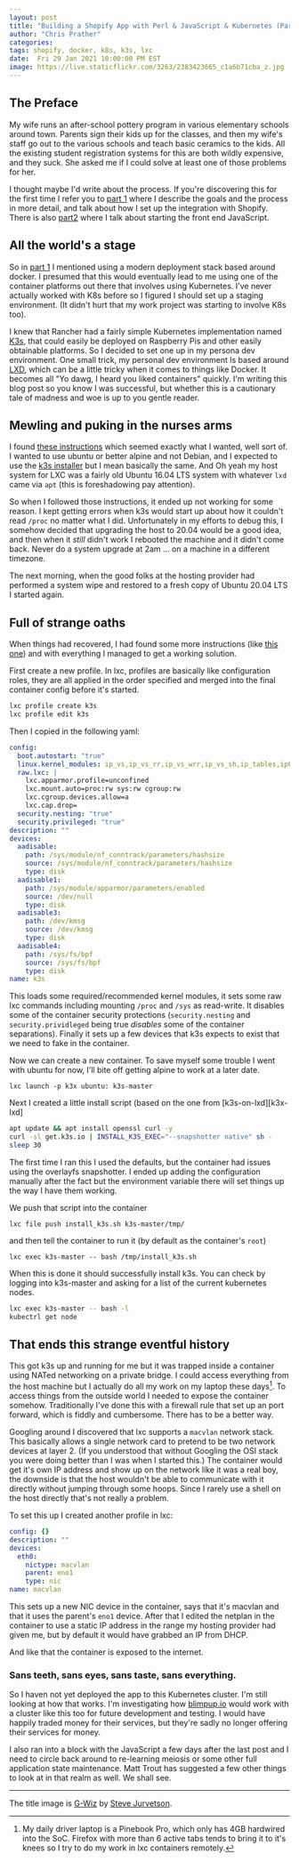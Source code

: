 ```yaml
---
layout: post
title: "Building a Shopify App with Perl & JavaScript & Kubernetes (Part 3a)"
author: "Chris Prather"
categories:
tags: shopify, docker, k8s, k3s, lxc
date:  Fri 29 Jan 2021 10:00:00 PM EST
image: https://live.staticflickr.com/3263/2383423665_c1a6b71cba_z.jpg
---
```


## The Preface

My wife runs an after-school pottery program in various elementary schools
around town. Parents sign their kids up for the classes, and then my wife's
staff go out to the various schools and teach basic ceramics to the kids. All
the existing student registration systems for this are both wildly expensive,
and they suck. She asked me if I could solve at least one of those problems
for her.

I thought maybe I'd write about the process. If you're discovering this for
the first time I refer you to [part 1][1] where I describe the goals and
the process in more detail, and talk about how I set up the integration with
Shopify. There is also [part2][2] where I talk about starting the front end
JavaScript.

[1]: https://chris.prather.org/Building-a-Shopify-App-With-Perl-Part-1.html
[2]: https://chris.prather.org/Building-a-Shopify-App-With-Perl-Part-2.html

## All the world's a stage

So in [part 1][1] I mentioned using a modern deployment stack based around
docker. I presumed that this would eventually lead to me using one of the
container platforms out there that involves using Kubernetes. I've never
actually worked with K8s before so I figured I should set up a staging
environment. (It didn't hurt that my work project was starting to involve K8s
too).

I knew that Rancher had a fairly simple Kubernetes implementation named
[K3s][k3s], that could easily be deployed on Raspberry Pis and other easily
obtainable platforms. So I decided to set one up in my persona dev environment.
One small trick, my personal dev environment ls based around [LXD][lxd], which
can be a little tricky when it comes to things like Docker. It becomes all "Yo
dawg, I heard you liked containers" quickly. I'm writing this blog post so you
know I was successful, but whether this is a cautionary tale of madness and woe
is up to you gentle reader.

[k3s]: https://rancher.com/docs/k3s/latest/en/
[lxd]: https://linuxcontainers.org

## Mewling and puking in the nurses arms

I found [these instructions](k8s-lxc) which seemed exactly what I wanted, well
sort of. I wanted to use ubuntu or better alpine and not Debian, and I expected
to use the [k3s installer][k3s-installer] but I mean basically the same. And Oh
yeah my host system for LXC was a fairly old Ubuntu 16.04 LTS system with
whatever `lxd` came via `apt` (this is foreshadowing pay attention).

So when I followed those instructions, it ended up not working for some reason.
I kept getting errors when k3s would start up about how it couldn't read
`/proc` no matter what I did. Unfortunately in my efforts to debug this, I
somehow decided that upgrading the host to 20.04 would be a good idea, and then
when it *still* didn't work I rebooted the machine and  it didn't come back.
Never do a system upgrade at 2am &hellip; on a machine in a different timezone.

The next morning, when the good folks at the hosting provider had performed a
system wipe and restored to a fresh copy of Ubuntu 20.04 LTS I started again.

[k8s-lxc]: https://github.com/corneliusweig/kubernetes-lxd/blob/master/README-k3s.md
[k3s-installer]: https://get.k3s.io/

## Full of strange oaths

When things had recovered, I had found some more instructions (like
[this one][k3s-lxd]) and with everything I managed to get a working solution.

First create a new profile. In lxc, profiles are basically like configuration
roles, they are all applied in the order specified and merged into the final
container config before it's started.

```bash
lxc profile create k3s
lxc profile edit k3s
```

Then I copied in the following yaml:

```yaml
config:
  boot.autostart: "true"
  linux.kernel_modules: ip_vs,ip_vs_rr,ip_vs_wrr,ip_vs_sh,ip_tables,ip6_tables,netlink_diag,nf_nat,overlay,br_netfilter,vxlan
  raw.lxc: |
    lxc.apparmor.profile=unconfined
    lxc.mount.auto=proc:rw sys:rw cgroup:rw
    lxc.cgroup.devices.allow=a
    lxc.cap.drop=
  security.nesting: "true"
  security.privileged: "true"
description: ""
devices:
  aadisable:
    path: /sys/module/nf_conntrack/parameters/hashsize
    source: /sys/module/nf_conntrack/parameters/hashsize
    type: disk
  aadisable1:
    path: /sys/module/apparmor/parameters/enabled
    source: /dev/null
    type: disk
  aadisable3:
    path: /dev/kmsg
    source: /dev/kmsg
    type: disk
  aadisable4:
    path: /sys/fs/bpf
    source: /sys/fs/bpf
    type: disk
name: k3s
```

This loads some required/recommended kernel modules, it sets some raw lxc
commands including mounting `/proc` and `/sys` as read-write. It disables some
of the container security protections (`security.nesting` and
`security.prividleged` being true *disables* some of the container
separations). Finally it sets up a few devices that k3s expects to exist that
we need to fake in the container.

Now we can create a new container. To save myself some trouble I
went with ubuntu for now, I'll bite off getting alpine to work at a later date.

`lxc launch -p k3x ubuntu: k3s-master`

Next I created a little install script (based on the one from [k3s-on-lxd][k3x-lxd]

```bash
apt update && apt install openssl curl -y
curl -sl get.k3s.io | INSTALL_K3S_EXEC="--snapshotter native" sh -
sleep 30
```

The first time I ran this I used the defaults, but the container had issues
using the overlayfs snapshotter. I ended up adding the configuration manually
after the fact but the environment variable there will set things up the way I
have them working.

We push that script into the container

`lxc file push install_k3s.sh k3s-master/tmp/`

and then tell the container to run it (by default as the container's `root`)

`lxc exec k3s-master -- bash /tmp/install_k3s.sh`

When this is done it should successfully install k3s. You can check by logging
into k3s-master and asking for a list of the current kubernetes nodes.

```bash
lxc exec k3s-master -- bash -l
kubectrl get node
```
[k3s-lxd]: https://github.com/ruanbekker/k3s-on-lxd

## That ends this strange eventful history

This got k3s up and running for me but it was trapped inside a container using
NATed networking on a private bridge. I could access everything from the host
machine but I actually do all my work on my laptop these days[^1]. To access
things from the outside world I needed to expose the container somehow.
Traditionally I've done this with a firewall rule that set up an port forward,
which is fiddly and cumbersome. There has to be a better way.

Googling around I discovered that lxc supports a `macvlan` network stack. This
basically allows a single network card to pretend to be two network devices at
layer 2. (If you understood that without Googling the OSI stack you were doing
better than I was when I started this.) The container would get it's own IP
address and show up on the network like it was a real boy, the downside is that
the host wouldn't be able to communicate with it directly without jumping
through some hoops. Since I rarely use a shell on the host directly that's not
really a problem.

To set this up I created another profile in lxc:

```yaml
config: {}
description: ""
devices:
  eth0:
    nictype: macvlan
    parent: eno1
    type: nic
name: macvlan
```

This sets up a new NIC device in the container, says that it's macvlan and that
it uses the parent's `eno1` device. After that I edited the netplan in the
container to use a static IP address in the range my hosting provider had given
me, but by default it would have grabbed an IP from DHCP.

And like that the container is exposed to the internet.

### Sans teeth, sans eyes, sans taste, sans everything.

So I haven not yet deployed the app to this Kubernetes cluster. I'm still
looking at how that works. I'm investigating how
[blimpup.io](https://blimpup.io) would work with a cluster like this too for
future development and testing. I would have happily traded money for their
services, but they're sadly no longer offering their services for money.

I also ran into a block with the JavaScript a few days after the last post and
I need to circle back around to re-learning meiosis or some other full
application state maintenance. Matt Trout has suggested a few other things to
look at in that realm as well. We shall see.

---

The title image is [G-Wiz](https://flic.kr/p/4CBEPt) by [Steve Jurvetson](url=https://www.flickr.com/photos/jurvetson/).

[^1]: My daily driver laptop is a Pinebook Pro, which only has 4GB hardwired into the SoC. Firefox with more than 6 active tabs tends to bring it to it's knees so I try to do my work in lxc containers remotely.
